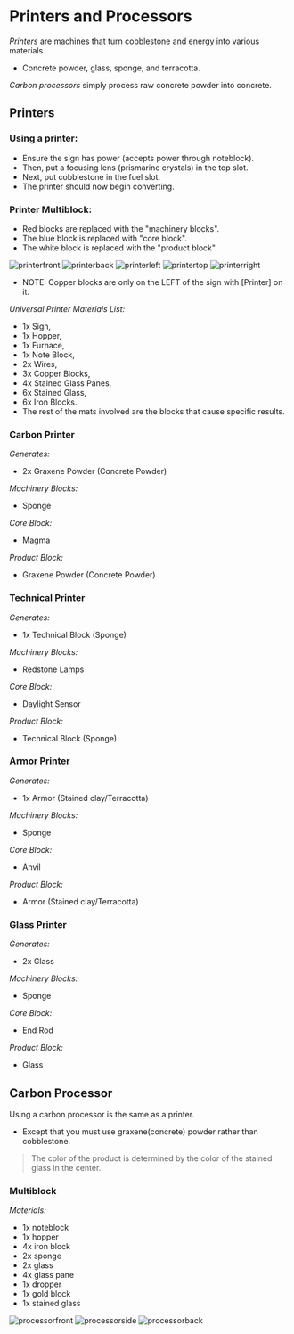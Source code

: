 # Printers and Processors
*Printers* are machines that turn cobblestone and energy into various materials.
- Concrete powder, glass, sponge, and terracotta.

*Carbon processors* simply process raw concrete powder into concrete.

## Printers

### Using a printer:
-  Ensure the sign has power (accepts power through noteblock).
- Then, put a focusing lens (prismarine crystals) in the top slot.
- Next, put cobblestone in the fuel slot.
- The printer should now begin converting.

### Printer Multiblock: 

- Red blocks are replaced with the "machinery blocks".
- The blue block is replaced with "core block".
- The white block is replaced with the "product block".

![printerfront]
![printerback]
![printerleft]
![printertop]
![printerright]

- NOTE: Copper blocks are only on the LEFT of the sign with [Printer] on it.

*Universal Printer Materials List:*
- 1x Sign,
- 1x Hopper,
- 1x Furnace,
- 1x Note Block,
- 2x Wires,
- 3x Copper Blocks,
- 4x Stained Glass Panes,
- 6x Stained Glass,
- 6x Iron Blocks.
- The rest of the mats involved are the blocks that cause specific results.

### **Carbon Printer**

*Generates:*
- 2x Graxene Powder (Concrete Powder)

*Machinery Blocks:*
- Sponge

*Core Block:*
- Magma

*Product Block:*
- Graxene Powder (Concrete Powder)


### **Technical Printer**

*Generates:*
- 1x Technical Block (Sponge)

*Machinery Blocks:*
- Redstone Lamps

*Core Block:*
- Daylight Sensor

*Product Block:*
- Technical Block (Sponge)


### **Armor Printer**

*Generates:*
- 1x Armor (Stained clay/Terracotta)

*Machinery Blocks:*
- Sponge

*Core Block:*
- Anvil

*Product Block:*
- Armor (Stained clay/Terracotta)


### **Glass Printer**

*Generates:*
- 2x Glass

*Machinery Blocks:*
- Sponge

*Core Block:*
- End Rod

*Product Block:*
- Glass

## Carbon Processor

Using a carbon processor is the same as a printer.
- Except that you must use graxene(concrete) powder rather than cobblestone.

> The color of the product is determined by the color of the stained glass in the center.

### Multiblock
*Materials:*
- 1x noteblock
- 1x hopper
- 4x iron block
- 2x sponge
- 2x glass
- 4x glass pane
- 1x dropper
- 1x gold block
- 1x stained glass

![processorfront]
![processorside]
![processorback]

[printerfront]: https://i.imgur.com/tjKPkNQ.png
[printerback]: https://i.imgur.com/5iU9gLW.png
[printerleft]: https://i.imgur.com/8qjwpaV.png
[printertop]: https://i.imgur.com/XXqIqu0.png
[printerright]: https://i.imgur.com/yOrnncs.png
[processorfront]: https://i.imgur.com/ByzG2fX.png
[processorside]: https://i.imgur.com/m9sfK3b.png
[processorback]: https://i.imgur.com/PGR9mUK.png